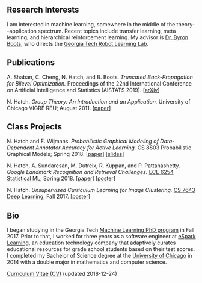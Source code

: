## Research Interests

I am interested in machine learning, somewhere in the middle of the theory--application spectrum. Recent topics include transfer learning, meta learning, and hierarchical reinforcement learning. My advisor is [Dr. Byron Boots](https://www.cc.gatech.edu/~bboots3/), who directs the [Georgia Tech Robot Learning Lab](http://robotlearning.gatech.edu).

## Publications

A. Shaban, C. Cheng, N. Hatch, and B. Boots. _Truncated Back-Propagation for Bilevel Optimization._ Proceedings of the 22nd International Conference on Artificial Intelligence and Statistics (AISTATS 2019).
[[arXiv](https://arxiv.org/abs/1810.10667)]

N. Hatch. _Group Theory: An Introduction and an Application._ University of Chicago VIGRE REU; August 2011.
[[paper](http://www.math.uchicago.edu/~may/VIGRE/VIGRE2011/REUPapers/Hatch.pdf)]

## Class Projects

N. Hatch and E. Wijmans. _Probabilistic Graphical Modeling of Data-Dependent Annotator Accuracy for Active Learning._ CS 8803 Probabilistic Graphical Models; Spring 2018.
[[paper](/files/Hatch_Wijmans_final_report.pdf)] [[slides](/files/Hatch_Wijmans_presentation_slides_v2.pdf)]

N. Hatch, A. Sundaresan, M. Dutreix, R. Kuppan, and P. Pattanashetty. _Google Landmark Recognition and Retrieval Challenges._ [ECE 6254 Statistical ML](http://anderson.ece.gatech.edu/ece6254/assignments.html); Spring 2018.
[[paper](/files/landmarks_report.pdf)] [[poster](/files/landmarks_poster.pdf)]

N. Hatch. _Unsupervised Curriculum Learning for Image Clustering._ [CS 7643 Deep Learning](https://www.cc.gatech.edu/classes/AY2018/cs7643_fall/); Fall 2017.
[[poster](/files/image-clustering.pdf)]

## Bio

I began studying in the Georgia Tech [Machine Learning PhD program](http://ml.gatech.edu/phd) in Fall 2017. Prior to that, I worked for three years as a software engineer at [eSpark Learning](http://www.esparklearning.com), an education technology company that adaptively curates educational resources for grade school students based on their test scores. I completed my Bachelor of Science degree at the [University of Chicago](http://www.uchicago.edu) in 2014 with a double major in mathematics and computer science. 

[Curriculum Vitae (CV)](/files/Hatch-Nathan-CV-2018-12-24.pdf) (updated 2018-12-24)

